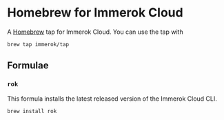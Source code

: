 # Homebrew for Immerok Cloud

A [Homebrew](https://brew.sh/) tap for Immerok Cloud. You can use the tap with

```shell
brew tap immerok/tap
```

## Formulae

### `rok`

This formula installs the latest released version of the Immerok Cloud CLI.

```shell
brew install rok
```
